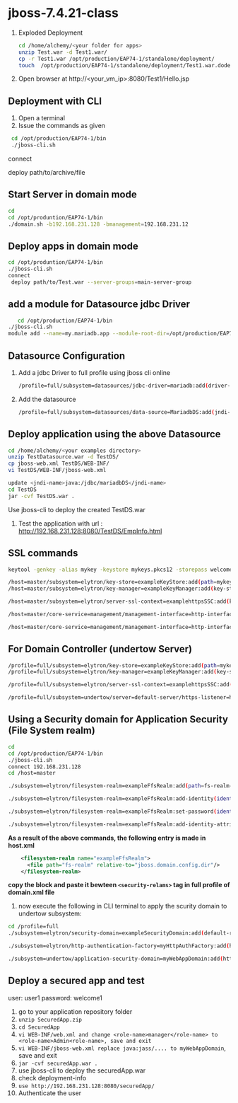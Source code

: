 # jboss-7.4.21-class

1. Exploded Deployment
   ```sh
   cd /home/alchemy/<your folder for apps>
   unzip Test.war -d Test1.war/
   cp -r Test1.war /opt/production/EAP74-1/standalone/deployment/
   touch  /opt/production/EAP74-1/standalone/deployment/Test1.war.dodeploy
   ```

3. Open browser at http://<your_vm_ip>:8080/Test1/Hello.jsp


## Deployment with CLI
1. Open a terminal
2. Issue the commands as given
```sh
 cd /opt/production/EAP74-1/bin
 ./jboss-cli.sh
```
connect <your vm ip>

deploy path/to/archive/file

## Start Server in domain mode
```sh
cd
cd /opt/produntion/EAP74-1/bin
./domain.sh -b192.168.231.128 -bmanagement=192.168.231.12
```
## Deploy apps in domain mode
```sh
cd /opt/produntion/EAP74-1/bin
./jboss-cli.sh
connect
 deploy path/to/Test.war --server-groups=main-server-group
```

## add a module for Datasource jdbc Driver
```sh
   cd /opt/production/EAP74-1/bin
./jboss-cli.sh
module add --name=my.mariadb.app --module-root-dir=/opt/production/EAP74-1/modules/system/layers/base/ --resources=/path/to/mariadb-java-client-3.1.4.jar --dependencies=javax.api,javax.transaction.api
```

## Datasource Configuration
1. Add a jdbc Driver to full profile using jboss cli online
   ```sh
   /profile=full/subsystem=datasources/jdbc-driver=mariadb:add(driver-name="mariadb",driver-module-name="my.mariadb.app",driver-class-name="org.mariadb.jdbc.Driver")
   ```
2. Add the datasource
   ```sh
   /profile=full/subsystem=datasources/data-source=MariadbDS:add(jndi-name="java:/jdbc/mariadbDS",connection-url="jdbc:mariadb://192.168.231.1:3306/empdb",user-name="root",password="welcome",min-pool-size=2,max-pool-size=5,use-ccm=true, driver-name=mariadb)
   ```
## Deploy application using the above Datasource
```sh
cd /home/alchemy/<your examples directory>
unzip TestDatasource.war -d TestDS/
cp jboss-web.xml TestDS/WEB-INF/
vi TestDS/WEB-INF/jboss-web.xml

update <jndi-name>java:/jdbc/mariadbDS</jndi-name>
cd TestDS
jar -cvf TestDS.war . 
```
 Use jboss-cli to deploy the created TestDS.war
1. Test the application with url : http://192.168.231.128:8080/TestDS/EmpInfo.html

## SSL commands
```sh
keytool -genkey -alias mykey -keystore mykeys.pkcs12 -storepass welcome1 -storetype PKCS12 -keyalg RSA -validity 365

/host=master/subsystem=elytron/key-store=exampleKeyStore:add(path=mykeys.pkcs12,credential-reference={clear-text=welcome1},type=PKCS12)
/host=master/subsystem=elytron/key-manager=exampleKeyManager:add(key-store=exampleKeyStore,credential-reference={clear-text=welcome1})

/host=master/subsystem=elytron/server-ssl-context=examplehttpsSSC:add(key-manager=exampleKeyManager, protocols=["TLSv1.2"])

/host=master/core-service=management/management-interface=http-interface:write-attribute(name=ssl-context, value=examplehttpsSSC)

/host=master/core-service=management/management-interface=http-interface:write-attribute(name=secure-port,value=9993)
```
## For Domain Controller (undertow Server)
```sh
/profile=full/subsystem=elytron/key-store=exampleKeyStore:add(path=mykeys.pkcs12,credential-reference={clear-text=welcome1},type=PKCS12)
/profile=full/subsystem=elytron/key-manager=exampleKeyManager:add(key-store=exampleKeyStore,credential-reference={clear-text=welcome1})

/profile=full/subsystem=elytron/server-ssl-context=examplehttpsSSC:add(key-manager=exampleKeyManager, protocols=["TLSv1.2"])

/profile=full/subsystem=undertow/server=default-server/https-listener=https:write-attribute(name=ssl-context, value=examplehttpsSSC)
```
## Using a Security domain for Application Security (File System realm)
```sh
cd
cd /opt/production/EAP74-1/bin
./jboss-cli.sh
connect 192.168.231.128
cd /host=master

./subsystem=elytron/filesystem-realm=exampleFfsRealm:add(path=fs-realm-users,relative-to=jboss.domain.config.dir)

./subsystem=elytron/filesystem-realm=exampleFfsRealm:add-identity(identity=user1)

./subsystem=elytron/filesystem-realm=exampleFfsRealm:set-password(identity=user1, clear={password="passwordUser1"})

./subsystem=elytron/filesystem-realm=exampleFfsRealm:add-identity-attribute(identity=user1, name=Roles, value=["Admin","Guest"])
```
**As a result of the above commands, the following entry is made in host.xml**
```xml
	<filesystem-realm name="exampleFfsRealm">
      <file path="fs-realm" relative-to="jboss.domain.config.dir"/>
    </filesystem-realm>
```
**copy the block and paste it bewteen `<security-relams>` tag in full profile of domain.xml file**
1. now execute the following in CLI terminal to apply the scurity domain to undertow subsystem:
 ```sh
cd /profile=full
./subsystem=elytron/security-domain=exampleSecurityDomain:add(default-realm=exampleFfsRealm,permission-mapper=default-permission-mapper,realms=[{realm=exampleFfsRealm}])

./subsystem=elytron/http-authentication-factory=myHttpAuthFactory:add(http-server-mechanism-factory=global, security-domain=exampleSecurityDomain, mechanism-configurations=[{mechanism-name="BASIC", realm-name="exampleFfsRealm"}])

./subsystem=undertow/application-security-domain=myWebAppDomain:add(http-authentication-factory=myHttpAuthFactory)
```
## Deploy a secured app and test
user: user1
password: welcome1

1. go to your application repository folder
2. `unzip SecuredApp.zip`
3. `cd SecuredApp`
4. `vi WEB-INF/web.xml and change <role-name>manager</role-name> to <role-name>Admin<role-name>, save and exit`
5. `vi WEB-INF/jboss-web.xml replace java:jass/.... to myWebAppDomain`, save and exit
6. `jar -cvf securedApp.war .`
7. use jboss-cli to deploy the securedApp.war 
8. check deployment-info
9. `use http://192.168.231.128:8080/securedApp/`
10. Authenticate the user
